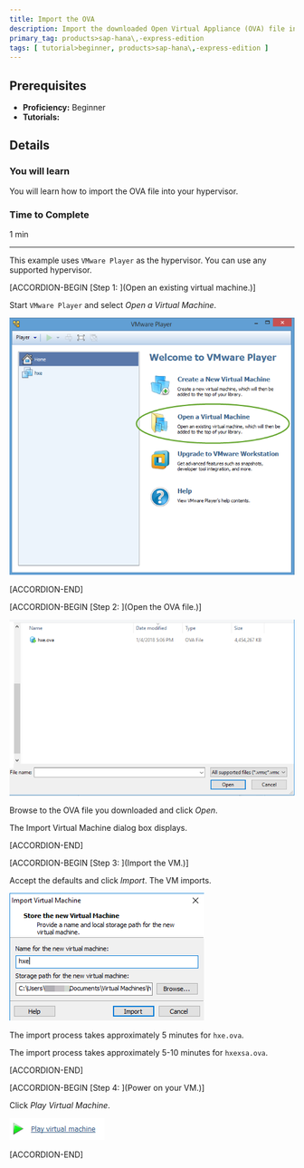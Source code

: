 ```yaml
---
title: Import the OVA
description: Import the downloaded Open Virtual Appliance (OVA) file into your hypervisor to begin using SAP HANA 2.0, express edition.
primary_tag: products>sap-hana\,-express-edition
tags: [ tutorial>beginner, products>sap-hana\,-express-edition ]
---
```


<!-- loiofd337714a73f45cea49e20d6594d1109 -->

## Prerequisites
 - **Proficiency:** Beginner
 - **Tutorials:** 

## Details
### You will learn
You will learn how to import the OVA file into your hypervisor.

### Time to Complete
1 min

---

This example uses `VMware Player` as the hypervisor. You can use any supported hypervisor.

[ACCORDION-BEGIN [Step 1: ](Open an existing virtual machine.)]

Start `VMware Player` and select *Open a Virtual Machine*.

![loioa59a25e53d244888a8da2c6686702b51_HiRes](loioa59a25e53d244888a8da2c6686702b51_HiRes.png)

[ACCORDION-END]

[ACCORDION-BEGIN [Step 2: ](Open the OVA file.)]

![loioc81418ab91bb4ef5b180dbdd53e258de_LowRes](loioc81418ab91bb4ef5b180dbdd53e258de_LowRes.png)

Browse to the OVA file you downloaded and click *Open*.

The Import Virtual Machine dialog box displays.

[ACCORDION-END]

[ACCORDION-BEGIN [Step 3: ](Import the VM.)]

Accept the defaults and click *Import*. The VM imports.

![loio195648db961b4bf1b08c36eaa1283f00_LowRes](loio195648db961b4bf1b08c36eaa1283f00_LowRes.png)

The import process takes approximately 5 minutes for `hxe.ova`.

The import process takes approximately 5-10 minutes for `hxexsa.ova`.

[ACCORDION-END]

[ACCORDION-BEGIN [Step 4: ](Power on your VM.)]

Click *Play Virtual Machine*.

![loioa9fb688cae03411187f0d0a7cb8323c8_LowRes](loioa9fb688cae03411187f0d0a7cb8323c8_LowRes.png)

[ACCORDION-END]


